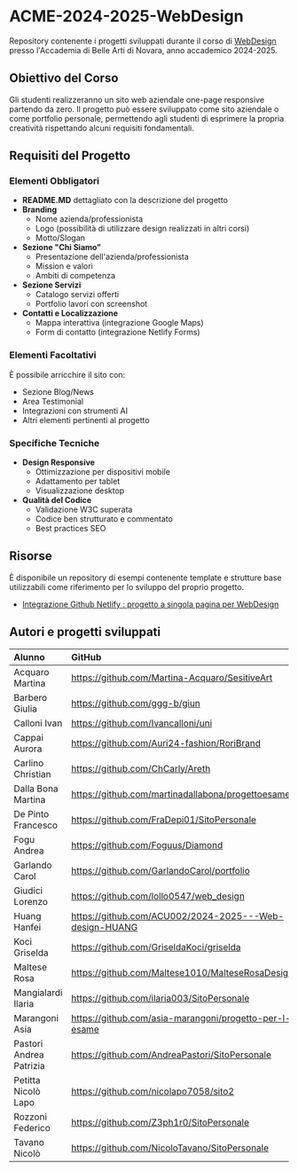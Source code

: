 # ACME-2024-2025-WebDesign

Repository contenente i progetti sviluppati durante il corso di [WebDesign](https://github.com/matteobaccan/CorsoWebDesign) presso l'Accademia di Belle Arti di Novara, anno accademico 2024-2025.

## Obiettivo del Corso

Gli studenti realizzeranno un sito web aziendale one-page responsive partendo da zero. Il progetto può essere sviluppato come sito aziendale o come portfolio personale, permettendo agli studenti di esprimere la propria creatività rispettando alcuni requisiti fondamentali.

## Requisiti del Progetto

### Elementi Obbligatori

- **README.MD** dettagliato con la descrizione del progetto
- **Branding**
  - Nome azienda/professionista
  - Logo (possibilità di utilizzare design realizzati in altri corsi)
  - Motto/Slogan
- **Sezione "Chi Siamo"**
  - Presentazione dell'azienda/professionista
  - Mission e valori
  - Ambiti di competenza
- **Sezione Servizi**
  - Catalogo servizi offerti
  - Portfolio lavori con screenshot
- **Contatti e Localizzazione**
  - Mappa interattiva (integrazione Google Maps)
  - Form di contatto (integrazione Netlify Forms)

### Elementi Facoltativi

È possibile arricchire il sito con:
- Sezione Blog/News
- Area Testimonial
- Integrazioni con strumenti AI
- Altri elementi pertinenti al progetto

### Specifiche Tecniche

- **Design Responsive**
  - Ottimizzazione per dispositivi mobile
  - Adattamento per tablet
  - Visualizzazione desktop
- **Qualità del Codice**
  - Validazione W3C superata
  - Codice ben strutturato e commentato
  - Best practices SEO

## Risorse

È disponibile un repository di esempi contenente template e strutture base utilizzabili come riferimento per lo sviluppo del proprio progetto.

- [Integrazione Github Netlify : progetto a singola pagina per WebDesign](https://github.com/matteobaccan/github-netlify-boilerplate)

## Autori e progetti sviluppati

| Alunno | GitHub | Netlify | Presenze | Progetto |
|:------|:------------|:-|:-|:-|
| Acquaro Martina | <https://github.com/Martina-Acquaro/SesitiveArt> | <https://sensitiveart.netlify.app> | S | S |
| Barbero Giulia | <https://github.com/ggg-b/giun> | <https://webdesign-portfolio.netlify.app> | S | S |
| Calloni Ivan | <https://github.com/Ivancalloni/uni> | <https://ivancalloni.netlify.app> | S | S |
| Cappai Aurora | <https://github.com/Auri24-fashion/RoriBrand> | <https://cappaiportfolio.netlify.app/> | S | S |
| Carlino Christian | <https://github.com/ChCarly/Areth> | <https://christiancarlino.netlify.app/> | S | S |
| Dalla Bona Martina | <https://github.com/martinadallabona/progettoesame> | <https://progettoesamedallabona.netlify.app> | S | S |
| De Pinto Francesco | <https://github.com/FraDepi01/SitoPersonale> | <https://fradepi.netlify.app> | S | S |
| Fogu Andrea | <https://github.com/Foguus/Diamond> | <https://foguandrea-portfolio.netlify.app> | S | S |
| Garlando Carol | <https://github.com/GarlandoCarol/portfolio> | <https://portfoliogcarol.netlify.app/> | S | S |
| Giudici Lorenzo | <https://github.com/lollo0547/web_design> | <https://moonlit-syrniki-9c90d0.netlify.app/> | S | S |
| Huang Hanfei | <https://github.com/ACU002/2024-2025---Web-design-HUANG> | <https://2024-2025-web-design-huang.vercel.app> | S | S |
| Koci Griselda | <https://github.com/GriseldaKoci/griselda> | <https://eserciziowebdesign.netlify.app> | S | S |
| Maltese Rosa | <https://github.com/Maltese1010/MalteseRosaDesign> | <https://malteserosadesign.netlify.app> | S | S |
| Mangialardi Ilaria | <https://github.com/ilaria003/SitoPersonale> | <https://ilariamangialardi.netlify.app/> | S | S |
| Marangoni Asia | <https://github.com/asia-marangoni/progetto-per-l-esame> | <https://progettoesamemarangoni.netlify.app> | S | S |
| Pastori Andrea Patrizia | <https://github.com/AndreaPastori/SitoPersonale> | <https://pastoriandrea-portfolio.netlify.app> | S | S |
| Petitta Nicolò Lapo | <https://github.com/nicolapo7058/sito2> | <https://nicolapo2.netlify.app/> | S | S |
| Rozzoni Federico | <https://github.com/Z3ph1r0/SitoPersonale> | <https://federico-rozzoni-graphic.netlify.app/> | S | S |
| Tavano Nicolò | <https://github.com/NicoloTavano/SitoPersonale> | <https://sitopersonalenic.netlify.app> | S | S |





